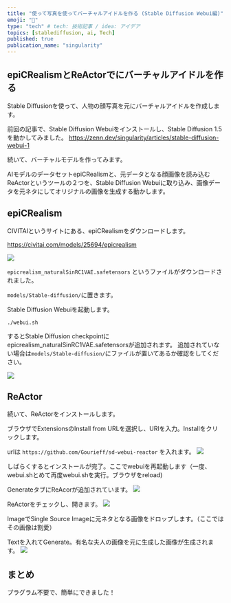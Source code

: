 ```yaml
---
title: "使って写真を使ってバーチャルアイドルを作る (Stable Diffusion Webui編)"
emoji: "🤖"
type: "tech" # tech: 技術記事 / idea: アイデア
topics: [stablediffusion, ai, Tech]
published: true
publication_name: "singularity"
---
```


## epiCRealismとReActorでにバーチャルアイドルを作る

Stable Diffusionを使って、人物の顔写真を元にバーチャルアイドルを作成します。


前回の記事で、Stable Diffusion Webuiをインストールし、Stable Diffusion 1.5を動かしてみました。
https://zenn.dev/singularity/articles/stable-diffusion-webui-1

続いて、バーチャルモデルを作ってみます。

AIモデルのデータセットepiCRealismと、元データとなる顔画像を読み込むReActorというツールの２つを、Stable Diffusion Webuiに取り込み、画像データを元ネタにしてオリジナルの画像を生成する動かします。

## epiCRealism

CIVITAIというサイトにある、epiCRealismをダウンロードします。

https://civitai.com/models/25694/epicrealism

![](https://storage.googleapis.com/zenn-user-upload/729da4ec3df3-20240229.png)

`epicrealism_naturalSinRC1VAE.safetensors` というファイルがダウンロードされました。

`models/Stable-diffusion/`に置きます。

Stable Diffusion Webuiを起動します。

```
./webui.sh
```

するとStable Diffusion checkpointにepicrealism_naturalSinRC1VAE.safetensorsが追加されます。
追加されていない場合は`models/Stable-diffusion/`にファイルが置いてあるか確認をしてください。


![](https://storage.googleapis.com/zenn-user-upload/c5b277dd9812-20240229.png)

## ReActor
続いて、ReActorをインストールします。

ブラウザでExtensionsのInstall from URLを選択し、URlを入力。Installをクリックします。

urlは `https://github.com/Gourieff/sd-webui-reactor` を入れます。
![](https://storage.googleapis.com/zenn-user-upload/66b98ab3af1a-20240229.png)

しばらくするとインストールが完了。ここでwebuiを再起動します（一度、webui.shとめて再度webui.shを実行。ブラウザをreload)

GenerateタブにReAcorが追加されています。
![](https://storage.googleapis.com/zenn-user-upload/188f7e4ee353-20240229.png)

ReActorをチェックし、開きます。
![](https://storage.googleapis.com/zenn-user-upload/88a83ed772a5-20240229.png)

ImageでSingle Source Imageに元ネタとなる画像をドロップします。（ここではその画像は割愛）

Textを入れてGenerate。有名な夫人の画像を元に生成した画像が生成されます。
![](https://storage.googleapis.com/zenn-user-upload/db0f0bb829b2-20240229.png)


## まとめ
プラグラム不要で、簡単にできました！